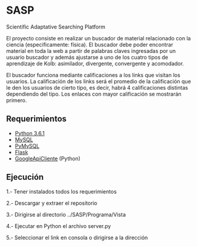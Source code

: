 # SASP
Scientific Adaptative Searching Platform

El proyecto consiste en realizar un buscador de material relacionado con la ciencia (especificamente: física). El buscador debe poder encontrar material en toda la web a partir de palabras claves ingresadas por un usuario buscador y además ajustarse a uno de los cuatro tipos de aprendizaje de Kolb: asimilador, divergente, convergente y acomodador.

El buscador funciona mediante calificaciones a los links que visitan los usuarios. La calificación de los links será el promedio de la calificación que le den los usuarios de cierto tipo, es decir, habrá 4 calificaciones distintas dependiendo del tipo.
Los enlaces con mayor calificación se mostrarán primero.
## Requerimientos

* [Python 3.6.1](https://www.python.org/)
* [MySQL](https://www.mysql.com/)
* [PyMySQL](https://github.com/PyMySQL/PyMySQL)
* [Flask](http://flask.pocoo.org/)
* [GoogleApiCliente](https://developers.google.com/api-client-library/python/start/installation) (Python)

## Ejecución
1.- Tener instalados todos los requerimientos

2.- Descargar y extraer el repositorio

3.- Dirigirse al directorio ../SASP/Programa/Vista

4.- Ejecutar en Python el archivo server.py

5.- Seleccionar el link en consola o dirigirse a la dirección 
